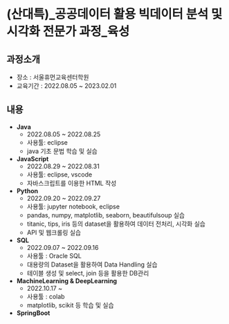 # (산대특)_공공데이터 활용 빅데이터 분석 및 시각화 전문가 과정_육성
## **과정소개**
- 장소 : 서울휴먼교육센터학원
- 교육기간 : 2022.08.05 ~ 2023.02.01
## **내용**
- **Java**
    - 2022.08.05 ~ 2022.08.25
    - 사용툴: eclipse
    - java 기초 문법 학습 및 실습
- **JavaScript**
    - 2022.08.29 ~ 2022.08.31
    - 사용툴: eclipse, vscode
    - 자바스크립트를 이용한 HTML 작성
- **Python**
    - 2022.09.20 ~ 2022.09.27
    - 사용툴: jupyter notebook, eclipse
    - pandas, numpy, matplotlib, seaborn, beautifulsoup 실습
    - titanic, tips, iris 등의 dataset을 활용하여 데이터 전처리, 시각화 실습
    - API 및 웹크롤링 실습
- **SQL**
    - 2022.09.07 ~ 2022.09.16
    - 사용툴 : Oracle SQL
    - 대용량의 Dataset을 활용하여 Data Handling 실습
    - 테이블 생성 및 select, join 등을 활용한 DB관리
- **MachineLearning & DeepLearning**
    - 2022.10.17 ~
    - 사용툴 : colab
    - matplotlib, scikit 등 학습 및 실습
- **SpringBoot**